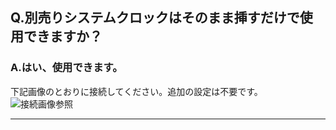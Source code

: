## Q.別売りシステムクロックはそのまま挿すだけで使用できますか？

### A.はい、使用できます。
下記画像のとおりに接続してください。追加の設定は不要です。
![接続画像参照](https://bit-trade-one.co.jp/wp/wp-content/uploads/2018/09/658326031b180e9a4e18270f9c0332c2.jpg)

---
